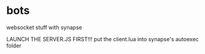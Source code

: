 # bots
websocket stuff with synapse

LAUNCH THE SERVER.JS FIRST!!!
put the client.lua into synapse's autoexec folder
